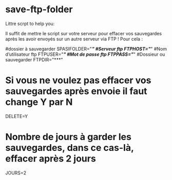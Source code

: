 # save-ftp-folder
Littre scrpt to help you:


Il suffit de mettre le script sur votre serveur pour effacer vos sauvegardes après les avoir envoyés sur un autre serveur via FTP !
Pour cela :

#dossier à sauvegarder 
SPASIFOLDER="***"
#Serveur ftp 
FTPHOST="***"
#Nom d’utilisateur ftp
FTPUSER="***"
#Mot de passe ftp
FTPPASS="***"
#Dossieur ou sauvegarder
FTPDIR="***"

# Si vous ne voulez pas effacer vos sauvegardes après envoie il faut change Y par N 
DELETE=Y
# Nombre de jours à garder les sauvegardes, dans ce cas-là, effacer après 2 jours
JOURS=2
